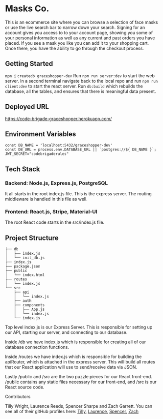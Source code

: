 # Masks Co.

This is an ecommerce site where you can browse a selection of face masks or use the live search bar to narrow down your search. Signing for an account gives you access to to your account page, showing you some of your personal information as well as any current and past orders you have placed. If you see a mask you like you can add it to your shopping cart. Once there, you have the ability to go through the checkout process.

## Getting Started

`npm i`
`createdb graceshopper-dev`
Run `npm run server:dev` to start the web server. In a second terminal navigate back to the local repo and run `npm run client:dev` to start the react server. Run `db:build` which rebuilds the database, all the tables, and ensures that there is meaningful data present.

## Deployed URL

https://code-brigade-graceshopper.herokuapp.com/

## Environment Variables
```
const DB_NAME = 'localhost:5432/graceshopper-dev'
const DB_URL = process.env.DATABASE_URL || `postgres://${ DB_NAME }`;
JWT_SECRET="codebrigaderules"
```

## Tech Stack

### Backend: Node.js, Express.js, PostgreSQL

It all starts in the root index.js file. This is the express server. The routing middleware is handled in this file as well.

### Frontend: React.js, Stripe, Material-UI

The root React code starts in the src/index.js file.

## Project Structure

```
├── db
│   ├── index.js
│   └── init_db.js
├── index.js
├── package.json
├── public
│   └── index.html
├── routes
│   └── index.js
└── src
    ├── api
    │   └── index.js
    ├── auth
    ├── components
    │   ├── App.js
    │   └── index.js
    └── index.js 
```
Top level index.js is our Express Server. This is responsible for setting up our API, starting our server, and connecting to our database.

Inside /db we have index.js which is responsible for creating all of our database connection functions.

Inside /routes we have index.js which is responsible for building the apiRouter, which is attached in the express server. This will build all routes that our React application will use to send/receive data via JSON.

Lastly /public and /src are the two puzzle pieces for our React front-end. /public contains any static files necessary for our front-end, and /src is our React source code.

Contributors

Tilly Wright, Laurence Reeds, Spencer Sharpe and Zach Garrett. You can see all of their gitHub profiles here: [Tilly](https://github.com/tillyninjaspace), [Laurence](https://github.com/laurencereeds ), [Spencer](https://github.com/spencersharpe-dev), [Zach](https://github.com/zachgarrett24)
                      
                      
                      
                      
                      
                      